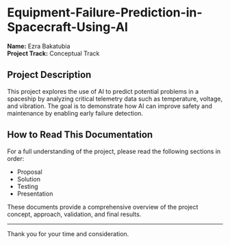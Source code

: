 # Equipment-Failure-Prediction-in-Spacecraft-Using-AI

**Name:** Ezra Bakatubia  
**Project Track:** Conceptual Track

## Project Description  
This project explores the use of AI to predict potential problems in a spaceship by analyzing critical telemetry data such as temperature, voltage, and vibration. The goal is to demonstrate how AI can improve safety and maintenance by enabling early failure detection.

## How to Read This Documentation  
For a full understanding of the project, please read the following sections in order:  
- Proposal  
- Solution  
- Testing  
- Presentation

These documents provide a comprehensive overview of the project concept, approach, validation, and final results.

---

Thank you for your time and consideration.
